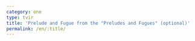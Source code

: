 ```yaml
---
category: one
type: tvir
title: 'Prelude and Fugue from the "Preludes and Fugues" (optional)'
permalink: /en/:title/
---
```



